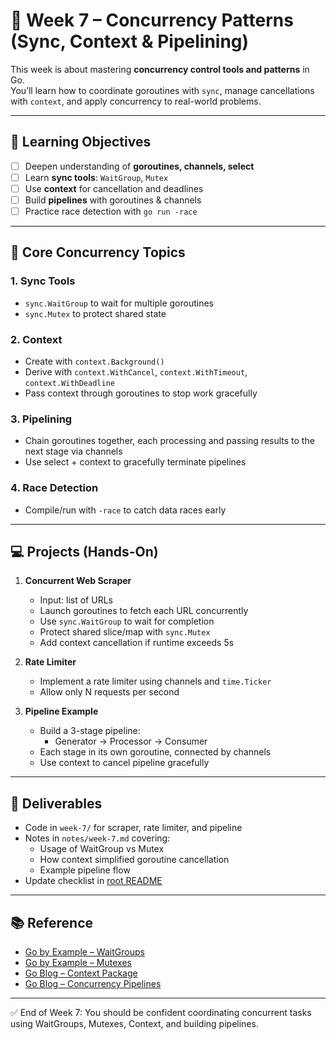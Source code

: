 # 📅 Week 7 – Concurrency Patterns (Sync, Context & Pipelining)

This week is about mastering **concurrency control tools and patterns** in Go.  
You’ll learn how to coordinate goroutines with `sync`, manage cancellations with `context`, and apply concurrency to real-world problems.

---

## 🎯 Learning Objectives
- [ ] Deepen understanding of **goroutines, channels, select**
- [ ] Learn **sync tools**: `WaitGroup`, `Mutex`
- [ ] Use **context** for cancellation and deadlines
- [ ] Build **pipelines** with goroutines & channels
- [ ] Practice race detection with `go run -race`

---

## 📖 Core Concurrency Topics

### 1. Sync Tools
- `sync.WaitGroup` to wait for multiple goroutines
- `sync.Mutex` to protect shared state

### 2. Context
- Create with `context.Background()`
- Derive with `context.WithCancel`, `context.WithTimeout`, `context.WithDeadline`
- Pass context through goroutines to stop work gracefully

### 3. Pipelining
- Chain goroutines together, each processing and passing results to the next stage via channels
- Use select + context to gracefully terminate pipelines

### 4. Race Detection
- Compile/run with `-race` to catch data races early

---

## 💻 Projects (Hands-On)

1. **Concurrent Web Scraper**
   - Input: list of URLs
   - Launch goroutines to fetch each URL concurrently
   - Use `sync.WaitGroup` to wait for completion
   - Protect shared slice/map with `sync.Mutex`
   - Add context cancellation if runtime exceeds 5s

2. **Rate Limiter**
   - Implement a rate limiter using channels and `time.Ticker`
   - Allow only N requests per second

3. **Pipeline Example**
   - Build a 3-stage pipeline:
     - Generator → Processor → Consumer
   - Each stage in its own goroutine, connected by channels
   - Use context to cancel pipeline gracefully

---

## 📝 Deliverables
- Code in `week-7/` for scraper, rate limiter, and pipeline
- Notes in `notes/week-7.md` covering:
  - Usage of WaitGroup vs Mutex
  - How context simplified goroutine cancellation
  - Example pipeline flow
- Update checklist in [root README](../README.md)

---

## 📚 Reference
- [Go by Example – WaitGroups](https://gobyexample.com/waitgroups)
- [Go by Example – Mutexes](https://gobyexample.com/mutexes)
- [Go Blog – Context Package](https://go.dev/blog/context)
- [Go Blog – Concurrency Pipelines](https://go.dev/blog/pipelines)

---

✅ End of Week 7: You should be confident coordinating concurrent tasks using WaitGroups, Mutexes, Context, and building pipelines.
